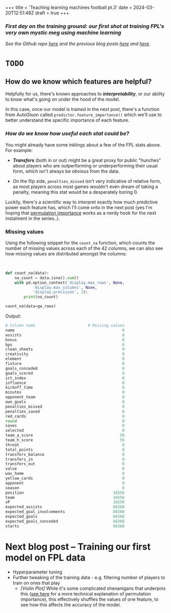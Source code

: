 +++
title = 'Teaching learning machines football pt.3'
date = 2024-03-20T12:51:48Z
draft = true
+++


### *First day on the training ground: our first shot at training FPL's very own mystic meg using machine learning*

*See the Github repo [here](https://github.com/danismailov/fpl-with-fml) and the previous blog posts [here](/posts/teaching-learning-machines-football-pt2) and [here](/posts/teaching-learning-machines-football).*




# `TODO`




## How do we know which features are helpful?

Helpfully for us, there's known approaches to ***interpretability***, or our ability to know what's going on under the hood of the model. 

In this case, once our model is trained in the next post, there's a function from AutoGluon called `predictor.feature_importance()` which we'll use to better understand the specific importance of each feature.


### *How do we know how useful each stat could be?*
You might already have some inklings about a few of the FPL stats above. For example:

- ***Transfers*** (both in or out) might be a great proxy for public "hunches" about players who are outperforming or underperforming their usual form, which isn't always be obvious from the data.

- On the flip side, `penalties_missed` isn't very indicative of relative form, as most players across most games wouldn't even dream of taking a penalty, meaning this stat would be a desperately boring 0.

Luckily, there's a scientific way to interpret exactly how much predictive power each feature has, which I'll come onto in the next post (yes I'm hoping that [permutation importance](https://explained.ai/rf-importance/) works as a nerdy hook for the next instalment in the series..). 





### Missing values

Using the following snippet for the `count_na` function, which counts the number of missing values across each of the 42 columns, we can also see how missing values are distributed amongst the columns:

&nbsp;


```python
def count_na(data):
    na_count = data.isna().sum()
    with pd.option_context('display.max_rows', None,
            'display.max_columns', None,
            'display.precision', 3):
        print(na_count)

count_na(data=gw_rows)
```

Output:

```python
# Column name                       # Missing values
name                                               0
assists                                            0
bonus                                              0
bps                                                0
clean_sheets                                       0
creativity                                         0
element                                            0
fixture                                            0
goals_conceded                                     0
goals_scored                                       0
ict_index                                          0
influence                                          0
kickoff_time                                       0
minutes                                            0
opponent_team                                      0
own_goals                                          0
penalties_missed                                   0
penalties_saved                                    0
red_cards                                          0
round                                              0
saves                                              0
selected                                           0
team_a_score                                      59
team_h_score                                      59
threat                                             0
total_points                                       0
transfers_balance                                  0
transfers_in                                       0
transfers_out                                      0
value                                              0
was_home                                           0
yellow_cards                                       0
opponent                                           0
season                                             0
position                                       16556
team                                           16556
xP                                             16556
expected_assists                               66368
expected_goal_involvements                     66368
expected_goals                                 66368
expected_goals_conceded                        66368
starts                                         66368
```



# Next blog post – Training our first model on FPL data

- Hyperparameter tuning
- Further tweaking of the training data - e.g. filtering number of players to train on ones that play
    - *[Violin Plot]*
    While it's some complicated shenanigans that underpins this ([see here](https://explained.ai/rf-importance/) for a more technical explanation of permutation importance), this effectively shuffles the values of one feature, to see how this affects the accuracy of the model.